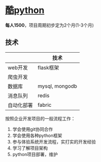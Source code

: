 # [酷python](http://www.coolpython.net/hibiscus/python_stu.html)

**每人1500**，项目周期初步定为2个月(1-3个月)



## 技术

|            | 技术           |
| ---------- | -------------- |
| web开发    | flask框架      |
| 爬虫开发   |                |
| 数据库     | mysql, mongodb |
| 消息队列   | redis          |
| 自动化部署 | fabric         |



按照企业开发项目的一般流程工作：

1. 学会使用git协同合作
2. 学会使用各种python框架
3. 参与体验系统开发流程，实打实的开发经验
4. 学习了解项目架构
5. python项目部署，维护







